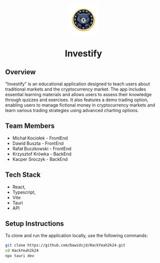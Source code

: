 <p align="center">
  <img src="hackYeah/public/logo.png" alt="Investify Logo" width="100" />  <!-- Adjust width as needed -->
  <h1 align="center">Investify</h1>
</p>


## Overview
"Investify" is an educational application designed to teach users about traditional markets and the cryptocurrency market. The app includes essential learning materials and allows users to assess their knowledge through quizzes and exercises. It also features a demo trading option, enabling users to manage fictional money in cryptocurrency markets and learn various trading strategies using advanced charting options.

## Team Members
- Michał Kociołek - FrontEnd
- Dawid Buszta - FrontEnd
- Rafał Buczkowski - FrontEnd
- Krzysztof Krówka - BackEnd
- Kacper Sroczyk - BackEnd


## Tech Stack
- React,
- Typescript,
- Vite
- Tauri
- API

## Setup Instructions
To clone and run the application locally, use the following commands:

```bash
git clone https://github.com/Dawidsjd/HackYeah2k24.git
cd HackYeah2k24
npx tauri dev
